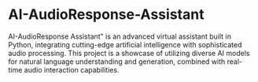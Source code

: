# AI-AudioResponse-Assistant
AI-AudioResponse Assistant" is an advanced virtual assistant built in Python, integrating cutting-edge artificial intelligence with sophisticated audio processing. This project is a showcase of utilizing diverse AI models for natural language understanding and generation, combined with real-time audio interaction capabilities.
